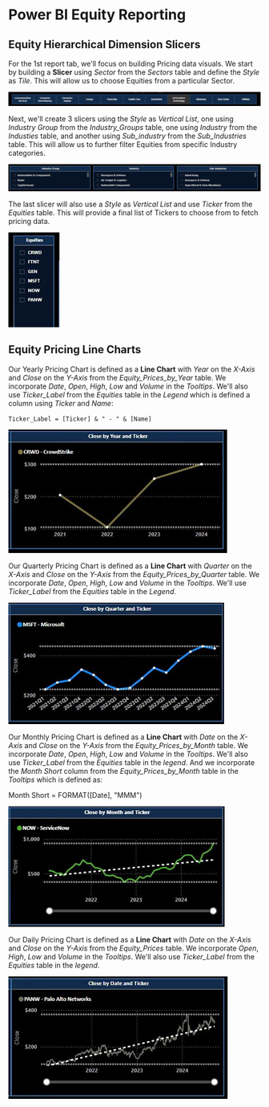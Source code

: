 # Power BI Equity Reporting

## Equity Hierarchical Dimension Slicers

For the 1st report tab, we'll focus on building Pricing data visuals. 
We start by building a **Slicer** using *Sector* from the *Sectors* table and define the *Style* as *Tile*.
This will allow us to choose Equities from a particular Sector.

![Power_BI_Pricing_Sector_Slicer.jpg](https://github.com/danvuk567/SP500-Stock-Analysis/blob/main/images/Power_BI_Pricing_Sector_Slicer.jpg?raw=true)

Next, we'll create 3 slicers using the *Style* as *Vertical List*, one using *Industry Group* from the *Industry_Groups* table, one using *Industry* from the *Industies* table, 
and another using *Sub_industry* from the *Sub_Industries* table. This will allow us to further filter Equities from specific Industry categories.

![Power_BI_Pricing_Industry_Group_Industry_Sub_Industry_Slicer.jpg](https://github.com/danvuk567/SP500-Stock-Analysis/blob/main/images/Power_BI_Pricing_Industry_Group_Industry_Sub_Industry_Slicer.jpg?raw=true)

The last slicer will also use a *Style* as *Vertical List* and use *Ticker* from the *Equities* table. This will provide a final list of Tickers to choose from to fetch pricing data.

![Power_BI_Pricing_Tickers_Slicer.jpg](https://github.com/danvuk567/SP500-Stock-Analysis/blob/main/images/Power_BI_Pricing_Tickers_Slicer.jpg?raw=true)


## Equity Pricing Line Charts

Our Yearly Pricing Chart is defined as a **Line Chart** with *Year* on the *X-Axis* and *Close* on the *Y-Axis* from the *Equity_Prices_by_Year* table. We incorporate *Date*, *Open*, *High*, *Low* and *Volume* in the *Tooltips*. We'll also use *Ticker_Label* from the *Equities* table in the *Legend* which is defined a column using *Ticker* and *Name*:

    Ticker_Label = [Ticker] & " - " & [Name]
   
![Power_BI_Year_Pricing_Line_Chart.jpg](https://github.com/danvuk567/SP500-Stock-Analysis/blob/main/images/Power_BI_Year_Pricing_Line_Chart.jpg?raw=true)

Our Quarterly Pricing Chart is defined as a **Line Chart** with *Quarter* on the *X-Axis* and *Close* on the *Y-Axis* from the *Equity_Prices_by_Quarter* table. We incorporate *Date*, *Open*, *High*, *Low* and *Volume* in the *Tooltips*. We'll use *Ticker_Label* from the *Equities* table in the *Legend*.

![Power_BI_Quarter_Pricing_Line_Chart.jpg](https://github.com/danvuk567/SP500-Stock-Analysis/blob/main/images/Power_BI_Quarter_Pricing_Line_Chart.jpg?raw=true)

Our Monthly Pricing Chart is defined as a **Line Chart** with *Date* on the *X-Axis* and *Close* on the *Y-Axis* from the *Equity_Prices_by_Month* table. We incorporate *Date*, *Open*, *High*, *Low* and *Volume* in the *Tooltips*. We'll also use *Ticker_Label* from the *Equities* table in the *legend*. And we incorporate the *Month Short* column from the *Equity_Prices_by_Month* table in the *Tooltips* which is defined as:

  Month Short = FORMAT([Date], "MMM")

![Power_BI_Month_Pricing_Line_Chart.jpg](https://github.com/danvuk567/SP500-Stock-Analysis/blob/main/images/Power_BI_Month_Pricing_Line_Chart.jpg?raw=true)

Our Daily Pricing Chart is defined as a **Line Chart** with *Date* on the *X-Axis* and *Close* on the *Y-Axis* from the *Equity_Prices* table. We incorporate *Open*, *High*, *Low* and *Volume* in the *Tooltips*. We'll also use *Ticker_Label* from the *Equities* table in the *legend*.

![Power_BI_Daily_Pricing_Line_Chart.jpg](https://github.com/danvuk567/SP500-Stock-Analysis/blob/main/images/Power_BI_Daily_Pricing_Line_Chart.jpg?raw=true)
  


   




